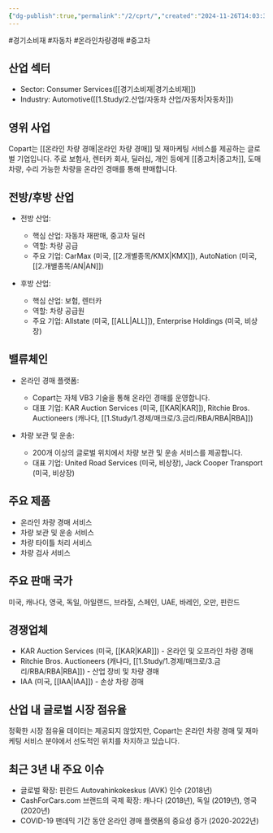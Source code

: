 ```yaml
---
{"dg-publish":true,"permalink":"/2/cprt/","created":"2024-11-26T14:03:39.589+09:00","updated":"2025-07-29T21:37:04.512+09:00"}
---
```


#경기소비재 #자동차 #온라인차량경매 #중고차

## 산업 섹터

- Sector: Consumer Services([[경기소비재\|경기소비재]])
- Industry: Automotive([[1.Study/2.산업/자동차 산업/자동차\|자동차]])

## 영위 사업

Copart는 [[온라인 차량 경매\|온라인 차량 경매]] 및 재마케팅 서비스를 제공하는 글로벌 기업입니다. 주로 보험사, 렌터카 회사, 딜러십, 개인 등에게 [[중고차\|중고차]], 도매차량, 수리 가능한 차량을 온라인 경매를 통해 판매합니다.

## 전방/후방 산업

- 전방 산업:
    
    - 핵심 산업: 자동차 재판매, 중고차 딜러
    - 역할: 차량 공급
    - 주요 기업: CarMax (미국, [[2.개별종목/KMX\|KMX]]), AutoNation (미국, [[2.개별종목/AN\|AN]])
    
- 후방 산업:
    
    - 핵심 산업: 보험, 렌터카
    - 역할: 차량 공급원
    - 주요 기업: Allstate (미국, [[ALL\|ALL]]), Enterprise Holdings (미국, 비상장)
    

## 밸류체인

- 온라인 경매 플랫폼:
    
    - Copart는 자체 VB3 기술을 통해 온라인 경매를 운영합니다.
    - 대표 기업: KAR Auction Services (미국, [[KAR\|KAR]]), Ritchie Bros. Auctioneers (캐나다, [[1.Study/1.경제/매크로/3.금리/RBA/RBA\|RBA]])
    
- 차량 보관 및 운송:
    
    - 200개 이상의 글로벌 위치에서 차량 보관 및 운송 서비스를 제공합니다.
    - 대표 기업: United Road Services (미국, 비상장), Jack Cooper Transport (미국, 비상장)
    

## 주요 제품

- 온라인 차량 경매 서비스
- 차량 보관 및 운송 서비스
- 차량 타이틀 처리 서비스
- 차량 검사 서비스

## 주요 판매 국가

미국, 캐나다, 영국, 독일, 아일랜드, 브라질, 스페인, UAE, 바레인, 오만, 핀란드

## 경쟁업체

- KAR Auction Services (미국, [[KAR\|KAR]]) - 온라인 및 오프라인 차량 경매
- Ritchie Bros. Auctioneers (캐나다, [[1.Study/1.경제/매크로/3.금리/RBA/RBA\|RBA]]) - 산업 장비 및 차량 경매
- IAA (미국, [[IAA\|IAA]]) - 손상 차량 경매

## 산업 내 글로벌 시장 점유율

정확한 시장 점유율 데이터는 제공되지 않았지만, Copart는 온라인 차량 경매 및 재마케팅 서비스 분야에서 선도적인 위치를 차지하고 있습니다.

## 최근 3년 내 주요 이슈

- 글로벌 확장: 핀란드 Autovahinkokeskus (AVK) 인수 (2018년)
- CashForCars.com 브랜드의 국제 확장: 캐나다 (2018년), 독일 (2019년), 영국 (2020년)
- COVID-19 팬데믹 기간 동안 온라인 경매 플랫폼의 중요성 증가 (2020-2022년)